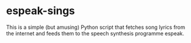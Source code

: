 # espeak-sings
This is a simple (but amusing) Python script that fetches song lyrics from the internet and feeds them to the speech synthesis programme espeak.
